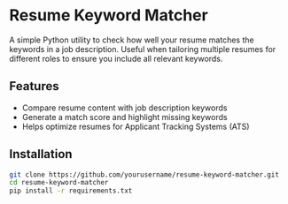 # Resume Keyword Matcher

A simple Python utility to check how well your resume matches the keywords in a job description. Useful when tailoring multiple resumes for different roles to ensure you include all relevant keywords.

## Features
- Compare resume content with job description keywords
- Generate a match score and highlight missing keywords
- Helps optimize resumes for Applicant Tracking Systems (ATS)

## Installation
```bash
git clone https://github.com/yourusername/resume-keyword-matcher.git
cd resume-keyword-matcher
pip install -r requirements.txt
